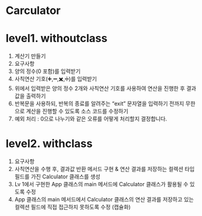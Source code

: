 # Carculator
# level1. withoutclass
1. 계산기 만들기
2. 요구사항
3. 양의 정수(0 포함)를 입력받기 
4. 사칙연산 기호(➕,➖,✖️,➗)를 입력받기
5. 위에서 입력받은 양의 정수 2개와 사칙연산 기호를 사용하여 연산을 진행한 후 결과값을 출력하기 
6. 반복문을 사용하되, 반복의 종료를 알려주는 “exit” 문자열을 입력하기 전까지 무한으로 계산을 진행할 수 있도록 소스 코드를 수정하기
7. 예외 처리 : 0으로 나누기와 같은 오류를 어떻게 처리할지 결정합니다.


# level2. withclass
1. 요구사항
2. 사칙연산을 수행 후, 결과값 반환 메서드 구현 & 연산 결과를 저장하는 컬렉션 타입 필드를 가진 Calculator 클래스를 생성
3. Lv 1에서 구현한 App 클래스의 main 메서드에 Calculator 클래스가 활용될 수 있도록 수정
4. App 클래스의 main 메서드에서 Calculator 클래스의 연산 결과를 저장하고 있는 컬렉션 필드에 직접 접근하지 못하도록 수정 (캡슐화)
